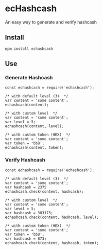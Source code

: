 # ecHashcash
An easy way to generate and verify hashcash

## Install
```shell
npm install echashcash
```
## Use
### Generate Hashcash
```node
const echashcash = require('echashcash');

/* with default level (3)  */
var content = 'some content';
echashcash(content);

/* with custom level  */
var content = 'some content';
var level = 5;
echashcash(content, level);

/* with custom token (HEX)  */
var content = 'some content';
var token = 'bb8';
echashcash(content, token);
```
### Verify Hashcash
```node
const echashcash = require('echashcash');

/* with default level (3)  */
var content = 'some content';
var hashcash = 2375
echashcash.check(content, hashcash);

/* with custom level  */
var content = 'some content';
var level = 5;
var hashcash = 383173;
echashcash.check(content, hashcash, level);

/* with custom token (HEX)  */
var content = 'some content';
var token = 'bb8';
var hashcash = 873;
echashcash.check(content, hashcash, token);
```
